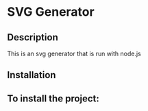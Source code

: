 # SVG Generator

## Description
This is an svg generator that is run with node.js

## Installation
To install the project:
- 